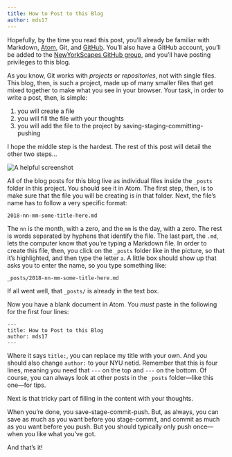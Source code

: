 ```yaml
---
title: How to Post to this Blog
author: mds17 
---
```


Hopefully, by the time you read this post, you’ll already be familiar with
Markdown, [Atom](http://atom.io), Git, and [GitHub](http://github.com). You’ll
also have a GitHub account, you’ll be added to the [NewYorkScapes GitHub
group](http://github.com/nyscapes), and you’ll have posting privileges to this
blog.

As you know, Git works with *projects* or *repositories*, not with single
files. This blog, then, is such a project, made up of many smaller files that
get mixed together to make what you see in your browser. Your task, in order
to write a post, then, is simple:

1.  you will create a file
1.  you will fill the file with your thoughts
1.  you will add the file to the project by saving-staging-committing-pushing

I hope the middle step is the hardest. The rest of this post will detail the
other two steps…

![A helpful screenshot](https://i.imgur.com/RMxqrkJ.png)

All of the blog posts for this blog live as individual files inside the
`_posts` folder in this project. You should see it in Atom. The first step,
then, is to make sure that the file you will be creating is in that folder.
Next, the file’s name has to follow a very specific format:

`2018-nn-mm-some-title-here.md`

The `nn` is the month, with a zero, and the `mm` is the day, with a zero. The
rest is words separated by hyphens that identify the file. The last part, the
`.md`, lets the computer know that you’re typing a Markdown file. In order to
create this file, then, you click on the `_posts` folder like in the picture,
so that it’s highlighted, and then type the letter `a`. A little box should
show up that asks you to enter the name, so you type something like:

`_posts/2018-nn-mm-some-title-here.md`

If all went well, that `_posts/` is already in the text box.

Now you have a blank document in Atom. You *must* paste in the following for
the first four lines:

```
---
title: How to Post to this Blog
author: mds17 
---
```

Where it says `title:`, you can replace my title with your own. And you should
also change `author:` to your NYU netid. Remember that this is four lines,
meaning you need that `---` on the top and `---` on the bottom. Of course, you
can always look at other posts in the `_posts` folder—like this one—for tips.

Next is that tricky part of filling in the content with your thoughts.

When you’re done, you save-stage-commit-push. But, as always, you can save as
much as you want before you stage-commit, and commit as much as you want
before you push. But you should typically only push once—when you like what
you’ve got.

And that’s it!
